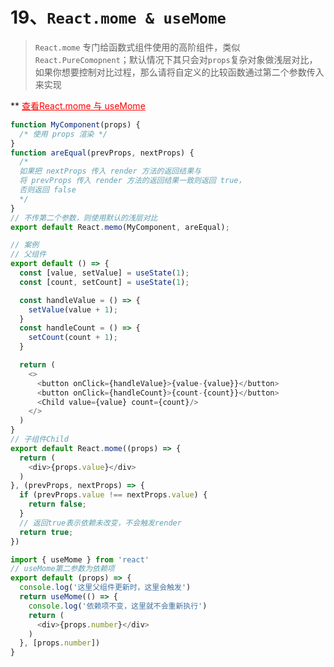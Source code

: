 # 19、`React.mome & useMome`

> `React.mome` 专门给函数式组件使用的高阶组件，类似 `React.PureComopnent`；默认情况下其只会对`props`复杂对象做浅层对比，如果你想要控制对比过程，那么请将自定义的比较函数通过第二个参数传入来实现

** <a href="http://www.ptbird.cn/react-hook-useMemo-purerender.html" style="color:red">查看React.mome 与 useMome</a>

```js
function MyComponent(props) {
  /* 使用 props 渲染 */
}
function areEqual(prevProps, nextProps) {
  /*
  如果把 nextProps 传入 render 方法的返回结果与
  将 prevProps 传入 render 方法的返回结果一致则返回 true，
  否则返回 false
  */
}
// 不传第二个参数，则使用默认的浅层对比
export default React.memo(MyComponent, areEqual);
```

```js
// 案例
// 父组件
export default () => {
  const [value, setValue] = useState(1);
  const [count, setCount] = useState(1);

  const handleValue = () => {
    setValue(value + 1);
  }
  const handleCount = () => {
    setCount(count + 1);
  }

  return (
    <>
      <button onClick={handleValue}>{value-{value}}</button>
      <button onClick={handleCount}>{count-{count}}</button>
      <Child value={value} count={count}/>
    </>
  )
}
// 子组件Child
export default React.mome((props) => {
  return (
    <div>{props.value}</div>
  )
}, (prevProps, nextProps) => {
  if (prevProps.value !== nextProps.value) {
    return false;
  }
  // 返回true表示依赖未改变，不会触发render
  return true;
})
```

```js
import { useMome } from 'react'
// useMome第二参数为依赖项
export default (props) => {
  console.log('这里父组件更新时，这里会触发')
  return useMome(() => {
    console.log('依赖项不变，这里就不会重新执行')
    return (
      <div>{props.number}</div>
    )
  }, [props.number])
}
```